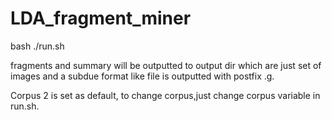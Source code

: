 # LDA_fragment_miner

bash ./run.sh  


fragments and summary will be outputted to output dir which are just set of images and a subdue format like file is outputted with postfix .g.

Corpus 2 is set as default, to change corpus,just change corpus variable in run.sh.
